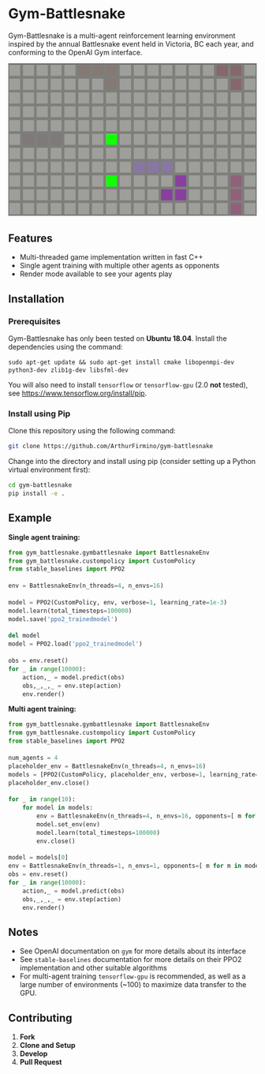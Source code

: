 # Gym-Battlesnake

Gym-Battlesnake is a multi-agent reinforcement learning environment inspired by the annual Battlesnake event held in Victoria, BC each year, and conforming to the OpenAI Gym interface.

![Alt Text](https://github.com/ArthurFirmino/gym-battlesnake/raw/master/render.gif)

## Features

  - Multi-threaded game implementation written in fast C++
  - Single agent training with multiple other agents as opponents
  - Render mode available to see your agents play

## Installation
### Prerequisites
Gym-Battlesnake has only been tested on **Ubuntu 18.04**. Install the dependencies using the command:
```
sudo apt-get update && sudo apt-get install cmake libopenmpi-dev python3-dev zlib1g-dev libsfml-dev
```
You will also need to install `tensorflow` or `tensorflow-gpu`  (2.0 **not** tested), see https://www.tensorflow.org/install/pip.

### Install using Pip
Clone this repository using the following command:
```sh
git clone https://github.com/ArthurFirmino/gym-battlesnake
```
Change into the directory and install using pip (consider setting up a Python virtual environment first):
```sh
cd gym-battlesnake
pip install -e .
```

## Example
**Single agent training:**
```python
from gym_battlesnake.gymbattlesnake import BattlesnakeEnv
from gym_battlesnake.custompolicy import CustomPolicy
from stable_baselines import PPO2

env = BattlesnakeEnv(n_threads=4, n_envs=16)

model = PPO2(CustomPolicy, env, verbose=1, learning_rate=1e-3)
model.learn(total_timesteps=100000)
model.save('ppo2_trainedmodel')

del model
model = PPO2.load('ppo2_trainedmodel')

obs = env.reset()
for _ in range(10000):
    action,_ = model.predict(obs)
    obs,_,_,_ = env.step(action)
    env.render()
```
**Multi agent training:**
```python
from gym_battlesnake.gymbattlesnake import BattlesnakeEnv
from gym_battlesnake.custompolicy import CustomPolicy
from stable_baselines import PPO2

num_agents = 4
placeholder_env = BattlesnakeEnv(n_threads=4, n_envs=16)
models = [PPO2(CustomPolicy, placeholder_env, verbose=1, learning_rate=1e-3) for _ in range(num_agents)]
placeholder_env.close()

for _ in range(10):
    for model in models:
        env = BattlesnakeEnv(n_threads=4, n_envs=16, opponents=[ m for m in models if m is not model])
        model.set_env(env)
        model.learn(total_timesteps=100000)
        env.close()

model = models[0]
env = BattlesnakeEnv(n_threads=1, n_envs=1, opponents=[ m for m in models if m is not model])
obs = env.reset()
for _ in range(10000):
    action,_ = model.predict(obs)
    obs,_,_,_ = env.step(action)
    env.render()
```
## Notes
  - See OpenAI documentation on `gym` for more details about its interface
  - See `stable-baselines` documentation for more details on their PPO2 implementation and other suitable algorithms
  - For multi-agent training `tensorflow-gpu` is recommended, as well as a large number of environments (~100) to maximize data transfer to the GPU.

## Contributing
 1. **Fork**
 2.  **Clone and Setup**
 3. **Develop**
 4.  **Pull Request**
